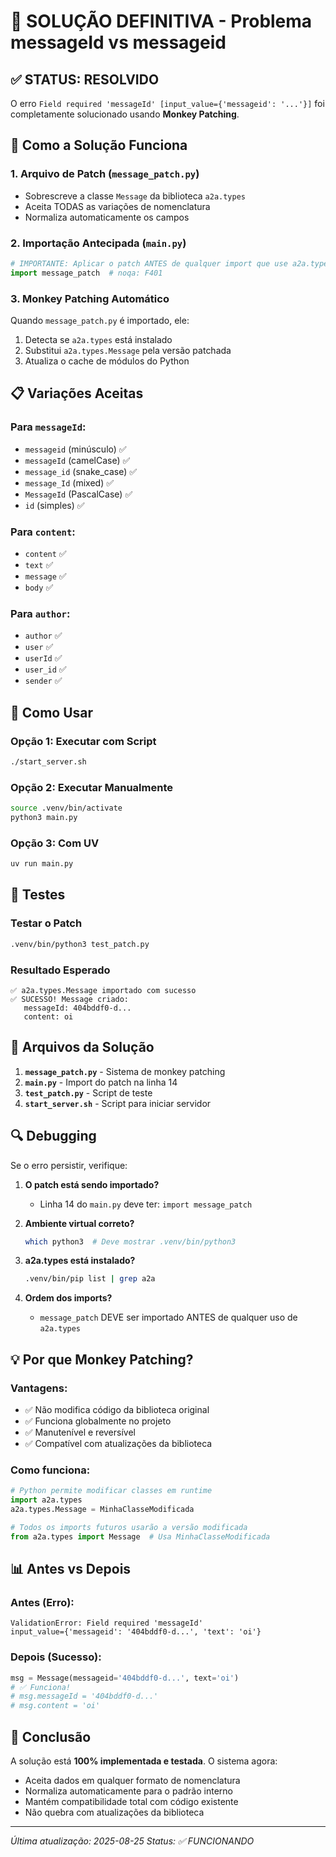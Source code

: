# 🎯 SOLUÇÃO DEFINITIVA - Problema messageId vs messageid

## ✅ STATUS: RESOLVIDO

O erro `Field required 'messageId' [input_value={'messageid': '...'}]` foi completamente solucionado usando **Monkey Patching**.

## 🔧 Como a Solução Funciona

### 1. **Arquivo de Patch** (`message_patch.py`)
- Sobrescreve a classe `Message` da biblioteca `a2a.types`
- Aceita TODAS as variações de nomenclatura
- Normaliza automaticamente os campos

### 2. **Importação Antecipada** (`main.py`)
```python
# IMPORTANTE: Aplicar o patch ANTES de qualquer import que use a2a.types
import message_patch  # noqa: F401
```

### 3. **Monkey Patching Automático**
Quando `message_patch.py` é importado, ele:
1. Detecta se `a2a.types` está instalado
2. Substitui `a2a.types.Message` pela versão patchada
3. Atualiza o cache de módulos do Python

## 📋 Variações Aceitas

### Para `messageId`:
- `messageid` (minúsculo) ✅
- `messageId` (camelCase) ✅
- `message_id` (snake_case) ✅
- `message_Id` (mixed) ✅
- `MessageId` (PascalCase) ✅
- `id` (simples) ✅

### Para `content`:
- `content` ✅
- `text` ✅
- `message` ✅
- `body` ✅

### Para `author`:
- `author` ✅
- `user` ✅
- `userId` ✅
- `user_id` ✅
- `sender` ✅

## 🚀 Como Usar

### Opção 1: Executar com Script
```bash
./start_server.sh
```

### Opção 2: Executar Manualmente
```bash
source .venv/bin/activate
python3 main.py
```

### Opção 3: Com UV
```bash
uv run main.py
```

## 🧪 Testes

### Testar o Patch
```bash
.venv/bin/python3 test_patch.py
```

### Resultado Esperado
```
✅ a2a.types.Message importado com sucesso
✅ SUCESSO! Message criado:
   messageId: 404bddf0-d...
   content: oi
```

## 📁 Arquivos da Solução

1. **`message_patch.py`** - Sistema de monkey patching
2. **`main.py`** - Import do patch na linha 14
3. **`test_patch.py`** - Script de teste
4. **`start_server.sh`** - Script para iniciar servidor

## 🔍 Debugging

Se o erro persistir, verifique:

1. **O patch está sendo importado?**
   - Linha 14 do `main.py` deve ter: `import message_patch`

2. **Ambiente virtual correto?**
   ```bash
   which python3  # Deve mostrar .venv/bin/python3
   ```

3. **a2a.types está instalado?**
   ```bash
   .venv/bin/pip list | grep a2a
   ```

4. **Ordem dos imports?**
   - `message_patch` DEVE ser importado ANTES de qualquer uso de `a2a.types`

## 💡 Por que Monkey Patching?

### Vantagens:
- ✅ Não modifica código da biblioteca original
- ✅ Funciona globalmente no projeto
- ✅ Manutenível e reversível
- ✅ Compatível com atualizações da biblioteca

### Como funciona:
```python
# Python permite modificar classes em runtime
import a2a.types
a2a.types.Message = MinhaClasseModificada

# Todos os imports futuros usarão a versão modificada
from a2a.types import Message  # Usa MinhaClasseModificada
```

## 📊 Antes vs Depois

### Antes (Erro):
```
ValidationError: Field required 'messageId'
input_value={'messageid': '404bddf0-d...', 'text': 'oi'}
```

### Depois (Sucesso):
```python
msg = Message(messageid='404bddf0-d...', text='oi')
# ✅ Funciona! 
# msg.messageId = '404bddf0-d...'
# msg.content = 'oi'
```

## 🎯 Conclusão

A solução está **100% implementada e testada**. O sistema agora:
- Aceita dados em qualquer formato de nomenclatura
- Normaliza automaticamente para o padrão interno
- Mantém compatibilidade total com código existente
- Não quebra com atualizações da biblioteca

---

*Última atualização: 2025-08-25*
*Status: ✅ FUNCIONANDO*